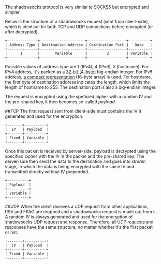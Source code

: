 The shadowsocks protocol is very similar to [SOCKS5](https://www.ietf.org/rfc/rfc1928.txt) but encrypted and simpler.

Below is the structure of a shadowsocks request (sent from client-side), which is identical for both TCP and UDP connections before encrypted (or after decrypted).

```
+--------------+---------------------+------------------+----------+
| Address Type | Destination Address | Destination Port |   Data   |
+--------------+---------------------+------------------+----------+
|      1       |       Variable      |         2        | Variable |
+--------------+---------------------+------------------+----------+
```

Possible values of address type are 1 (IPv4), 4 (IPv6), 3 (hostname). For IPv4 address, it's packed as a [32-bit (4-byte)](https://tools.ietf.org/html/rfc791#section-2.3) big-endian integer. For IPv6 address, [a compact representation](https://tools.ietf.org/html/rfc1924) (16-byte array) is used. For hostname, the first byte of destination address indicates the length, which limits the length of hostname to 255. The destination port is also a big-endian integer.

The request is encrypted using the speficied cipher with a random IV and the pre-shared key, it then becomes so-called _payload_.

##TCP
The first request sent from client-side must contains the IV it generated and used for the encryption.

```
+-------+----------+
|  IV   | Payload  |
+-------+----------+
| Fixed | Variable |
+-------+----------+
```

Once this packet is received by server-side, payload is decrypted using the specified cipher with the IV in the packet and the pre-shared key. The server-side then send the data to the destination and goes into _stream_ stage, in which the data is being encrypted with the same IV and transmitted directly without IV prepended.

```
+----------+
| Payload  |
+----------+
| Variable |
+----------+
```

##UDP
When the client receives a UDP request from other applications, RSV and FRAG are dropped and a shadowsocks request is made out from it. A random IV is always generated and used for the encryption of shadowsocks UDP request and response. Therefore, all UDP requests and responses have the same structure, no matter whether it's the first packet or not.

```
+-------+----------+
|  IV   | Payload  |
+-------+----------+
| Fixed | Variable |
+-------+----------+
```
